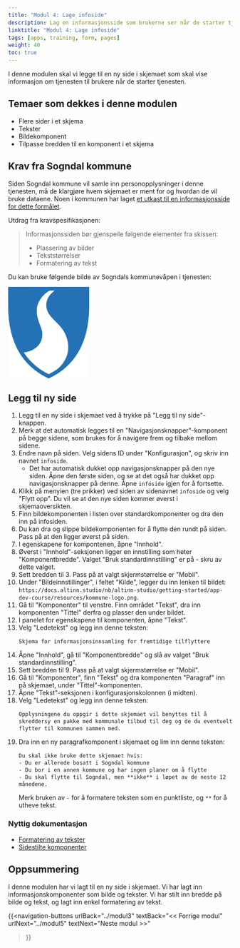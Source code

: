 ```yaml
---
title: "Modul 4: Lage infoside"
description: Lag en informasjonsside som brukerne ser når de starter tjenesten.
linktitle: "Modul 4: Lage infoside"
tags: [apps, training, form, pages]
weight: 40
toc: true
---
```


I denne modulen skal vi legge til en ny side i skjemaet som skal vise informasjon om tjenesten til brukere når
de starter tjenesten.


## Temaer som dekkes i denne modulen
- Flere sider i et skjema
- Tekster
- Bildekomponent
- Tilpasse bredden til en komponent i et skjema

## Krav fra Sogndal kommune
Siden Sogndal kommune vil samle inn personopplysninger i denne tjenesten, må de klargjøre hvem skjemaet 
er ment for og hvordan de vil bruke dataene. Noen i kommunen har laget 
[et utkast til en informasjonsside for dette formålet](../resources/infoside_tilflyttere.pdf).

Utdrag fra kravspesifikasjonen:
> Informasjonssiden bør gjenspeile følgende elementer fra skissen:
> - Plassering av bilder
> - Tekststørrelser
> - Formatering av tekst

Du kan bruke følgende bilde av Sogndals kommunevåpen i tjenesten:

!["Sogndal kommunevåpen"](../resources/kommune-logo.png )

## Legg til ny side
1. Legg til en ny side i skjemaet ved å trykke på "Legg til ny side"-knappen.
2. Merk at det automatisk legges til en "Navigasjonsknapper"-komponent på begge sidene, som brukes for å navigere
    frem og tilbake mellom sidene.
3. Endre navn på siden. Velg sidens ID under "Konfigurasjon", og skriv inn navnet `infoside`.
    - Det har automatisk dukket opp navigasjonsknapper på den nye siden. Åpne den første siden, og se at det også har 
    dukket opp navigasjonsknapper på denne. Åpne `infoside` igjen for å fortsette.
4. Klikk på menyien (tre prikker) ved siden av sidenavnet `infoside` og velg "Flytt opp". Du vil se at den nye siden kommer øverst i skjemaoversikten. 
5. Finn bildekomponenten i listen over standardkomponenter og dra den inn på infosiden.
6. Du kan dra og slippe bildekomponenten for å flytte den rundt på siden. Pass på at den
    ligger øverst på siden.
7. I egenskapene for kompontenen, åpne "Innhold".
8. Øverst i "Innhold"-seksjonen ligger en innstilling som heter "Komponentbredde". Valget "Bruk standardinnstilling" er på - skru av dette valget.
9. Sett bredden til 3. Pass på at valgt skjermstørrelse er "Mobil".
10. Under "Bildeinnstillinger", i feltet "Kilde", legger du inn lenken til bildet: `https://docs.altinn.studio/nb/altinn-studio/getting-started/app-dev-course/resources/kommune-logo.png`.
11. Gå til "Komponenter" til venstre. Finn området "Tekst", dra inn komponenten "Tittel" derfra og plasser den under bildet.
12. I panelet for egenskapene til komponenten, åpne "Tekst".
13. Velg "Ledetekst" og legg inn denne teksten:
    ```text
    Skjema for informasjonsinnsamling for fremtidige tilflyttere
    ```
14. Åpne "Innhold", gå til "Komponentbredde" og slå av valget "Bruk standardinnstilling".
16. Sett bredden til 9. Pass på at valgt skjermstørrelse er "Mobil".
17. Gå til "Komponenter", finn "Tekst" og dra komponenten "Paragraf" inn på skjemaet, under "Tittel"-komponenten.
18. Åpne "Tekst"-seksjonen i konfigurasjonskolonnen (i midten).
19. Velg "Ledetekst" og legg inn denne teksten:
    ```text
    Opplysningene du oppgir i dette skjemaet vil benyttes til å skreddersy en pakke med kommunale tilbud til deg og de du eventuelt flytter til kommunen sammen med.
    ```
20. Dra inn en ny paragrafkomponent i skjemaet og lim inn denne teksten:
    ```text
    Du skal ikke bruke dette skjemaet hvis:
    - Du er allerede bosatt i Sogndal kommune
    - Du bor i en annen kommune og har ingen planer om å flytte
    - Du skal flytte til Sogndal, men **ikke** i løpet av de neste 12 månedene.
    ```
    Merk bruken av `-` for å formatere teksten som en punktliste, og `**` for å utheve tekst.


### Nyttig dokumentasjon
- [Formatering av tekster](/nb/altinn-studio/reference/ux/texts/#formatering-av-tekster)
- [Sidestilte komponenter](/nb/altinn-studio/reference/ux/styling/#sidestilte-komponenter-grid)

## Oppsummering
I denne modulen har vi lagt til en ny side i skjemaet. Vi har lagt inn informasjonskomponenter  som bilde og
tekster. Vi har stilt inn bredde på bilde og tekst, og lagt inn enkel formatering av tekst.


{{<navigation-buttons
  urlBack="../modul3"
  textBack="<< Forrige modul"
  urlNext="../modul5"
  textNext="Neste modul >>"
>}}
